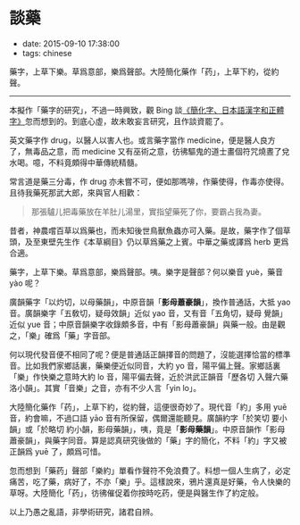 # 談藥

- date: 2015-09-10 17:38:00
- tags: chinese

藥字，上草下樂。草爲意部，樂爲聲部。大陸簡化藥作「药」，上草下約，從約聲。

-----

本擬作「藥字的研究」，不過一時興致，觀 Bing 談[《簡化字、日本語漢字和正體字》][1]忽而想到的。到底心虛，故未敢妄言研究，且作談資罷了。

英文藥字作 drug，以醫人以害人也。或言藥字當作 medicine，便是醫人良方了，無毒品之意，而 medicine 又有巫術之意，彷彿驅鬼的道士畫個符咒燒晝了兌水喝。噫，不料竟頗得中華傳統精髓。

常言道是藥三分毒，作 drug 亦未嘗不可，便如那嗎啡，作藥使得，作毒亦使得。且待我藥死那武大郎，來與官人相歡：

> 那張驢儿把毒藥放在羊肚儿湯里，實指望藥死了你，要霸占我為妻。

昔者，神農嚐百草以爲藥也，而未知後世鳥獸魚蟲亦可入藥。是故，藥字作了個草頭，及至東壁先生作《本草綱目》仍以草爲藥之上賓。中華之藥或譯爲 herb 更爲合適。

藥字，上草下樂。草爲意部，樂爲聲部。咦。樂字是聲部？何以樂音 yuè，藥音 yào 呢？

廣韻藥字「以灼切，以母藥韻」，中原音韻「**影母蕭豪韻**」，換作普通話，大抵 yao 音。廣韻樂字「五敎切，疑母效韻」近似 yao 音，又有音「五角切，疑母 覺韻」近似 yue 音；中原音韻樂字收錄頗多音，中有「影母蕭豪韻」與藥一般。由是觀之，「樂」確爲「藥」字音部。

何以現代發音便不相同了呢？便是普通話正韻擇音的問題了，沒能選擇恰當的標準音。比如我們家鄉話裏，藥樂便近似同音，大約 yo 音，陽平偏上聲。家鄉話裏「樂」作快樂之意時大約 lo 音，陽平偏去聲，近於洪武正韻音「歷各切 入聲六藥 洛小韻」。其實「音樂」之音，亦有不少人言「yin lo」。

大陸簡化藥作「药」，上草下約，從約聲，這便很奇妙了。現代音「約」多用 yuē 音，約會嘛，不過口語 yāo 音有所保留，偶爾還能聽見。廣韻約字「於笑切 要小韻」或「於略切 約小韻，影母藥韻」，咦，竟是「**影母藥韻**」。中原音韻作「影母蕭豪韻」，與藥字同音。算是認真研究後做的「藥」字的簡化，不料「約」字又被正韻爲 yuē 了，頗爲可惜。

忽而想到「藥药」聲部「樂約」單看作聲符不免浪費了。料想一個人生病了，必定痛苦，吃了藥，病好了，不亦「樂」乎。這樣說來，鴉片還真是好藥，令人快樂的草呀。大陸簡化「药」，彷彿催促着你按時吃药，便是與醫生作了約定般。

以上乃愚之亂語，非學術研究，諸君自辨。

[1]: http://blog.josui.me/2015-09-03-the-battle-between-traditional-chinese-and-simplified-chinese/
